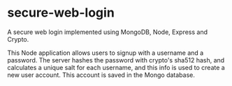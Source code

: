 # secure-web-login
A secure web login implemented using MongoDB, Node, Express and Crypto.

This Node application allows users to signup with a username and a password. The server hashes the password with crypto's sha512 hash, and calculates a unique salt for each username, and this info is used to create a new user account. This account is saved in the Mongo database.
